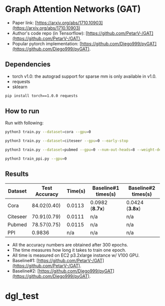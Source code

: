 Graph Attention Networks (GAT)
============

- Paper link: [https://arxiv.org/abs/1710.10903](https://arxiv.org/abs/1710.10903)
- Author's code repo (in Tensorflow):
  [https://github.com/PetarV-/GAT](https://github.com/PetarV-/GAT).
- Popular pytorch implementation:
  [https://github.com/Diego999/pyGAT](https://github.com/Diego999/pyGAT).

Dependencies
------------
- torch v1.0: the autograd support for sparse mm is only available in v1.0.
- requests
- sklearn

```bash
pip install torch==1.0.0 requests
```

How to run
----------

Run with following:

```bash
python3 train.py --dataset=cora --gpu=0
```

```bash
python3 train.py --dataset=citeseer --gpu=0 --early-stop
```

```bash
python3 train.py --dataset=pubmed --gpu=0 --num-out-heads=8 --weight-decay=0.001 --early-stop
```

```bash
python3 train_ppi.py --gpu=0
```

Results
-------

| Dataset  | Test Accuracy | Time(s) | Baseline#1 times(s) | Baseline#2 times(s) |
| -------- | ------------- | ------- | ------------------- | ------------------- |
| Cora     | 84.02(0.40)   | 0.0113  | 0.0982 (**8.7x**)   | 0.0424 (**3.8x**)   |
| Citeseer | 70.91(0.79)   | 0.0111  | n/a                 | n/a                 |
| Pubmed   | 78.57(0.75)   | 0.0115  | n/a                 | n/a                 |
| PPI      | 0.9836        | n/a     | n/a                 | n/a                 | 

* All the accuracy numbers are obtained after 300 epochs.
* The time measures how long it takes to train one epoch.
* All time is measured on EC2 p3.2xlarge instance w/ V100 GPU.
* Baseline#1: [https://github.com/PetarV-/GAT](https://github.com/PetarV-/GAT).
* Baseline#2: [https://github.com/Diego999/pyGAT](https://github.com/Diego999/pyGAT).
# dgl_test
